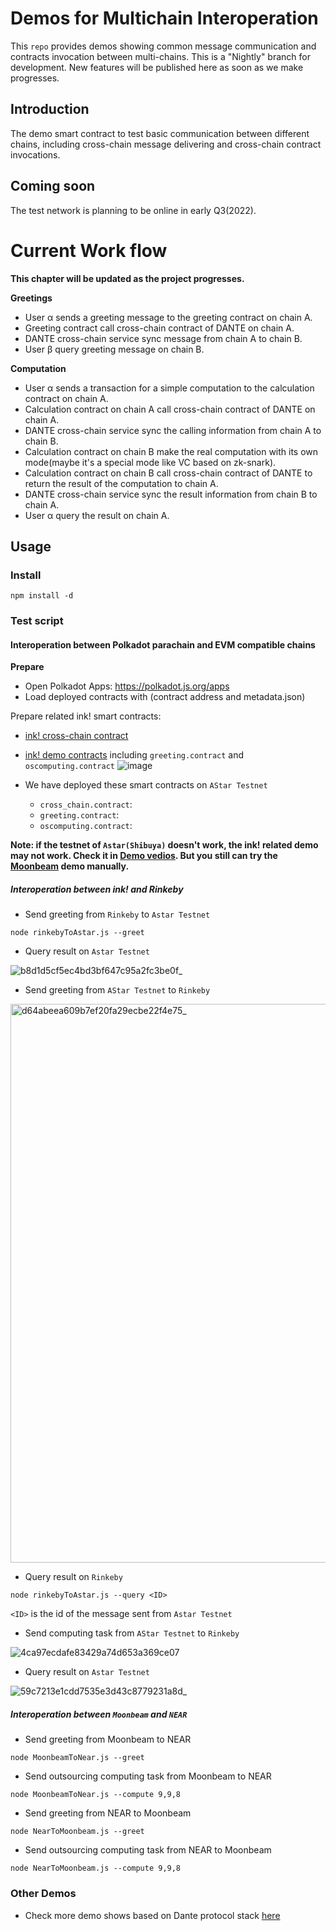 # Demos for Multichain Interoperation

This `repo` provides demos showing common message communication and contracts invocation between multi-chains. 
This is a "Nightly" branch for development. New features will be published here as soon as we make progresses.

## Introduction
The demo smart contract to test basic communication between different chains, including cross-chain message delivering and cross-chain contract invocations. 

## Coming soon
The test network is planning to be online in early Q3(2022).

# Current Work flow

**This chapter will be updated as the project progresses.**

**Greetings**
* User α sends a greeting message to the greeting contract on chain A.
* Greeting contract call cross-chain contract of DANTE on chain A.
* DANTE cross-chain service sync message from chain A to chain B.
* User β query greeting message on chain B.


**Computation**
* User α sends a transaction for a simple computation to the calculation contract on chain A.
* Calculation contract on chain A call cross-chain contract of DANTE on chain A.
* DANTE cross-chain service sync the calling information from chain A to chain B.
* Calculation contract on chain B make the real computation with its own mode(maybe it's a special mode like VC based on zk-snark).
* Calculation contract on chain B call cross-chain contract of DANTE to return the result of the computation to chain A.
* DANTE cross-chain service sync the result information from chain B to chain A.
* User α query the result on chain A.

## Usage

### Install
```
npm install -d
```

### Test script

#### Interoperation between Polkadot parachain and EVM compatible chains

**Prepare**
- Open Polkadot Apps: https://polkadot.js.org/apps
- Load deployed contracts with (contract address and metadata.json)

Prepare related ink! smart contracts:
- [ink! cross-chain contract]()
- [ink! demo contracts]() including `greeting.contract` and `oscomputing.contract`
![image](https://user-images.githubusercontent.com/83757490/174795732-3c83f06d-938c-4510-915c-1d0642af4009.png)

- We have deployed these smart contracts on `AStar Testnet`
    - `cross_chain.contract`: 
    - `greeting.contract`: 
    - `oscomputing.contract`: 

**Note: if the testnet of `Astar(Shibuya)` doesn't work, the ink! related demo may not work. Check it in [Demo vedios](). But you still can try the [Moonbeam](#interoperation-between-moonbeam-and-near) demo manually.**

##### **Interoperation between ink! and Rinkeby**

- Send greeting from `Rinkeby` to `Astar Testnet`
```
node rinkebyToAstar.js --greet
```

- Query result on `Astar Testnet`

![b8d1d5cf5ec4bd3bf647c95a2fc3be0f_](https://user-images.githubusercontent.com/83757490/174796925-a974c507-5637-472d-af15-4f3c445e7169.jpg)

- Send greeting from `AStar Testnet` to `Rinkeby`

<img width="894" alt="d64abeea609b7ef20fa29ecbe22f4e75_" src="https://user-images.githubusercontent.com/83757490/174797223-ccde17ab-cd0d-437f-b47b-8ca371b4b0b3.png">

- Query result on `Rinkeby`
```
node rinkebyToAstar.js --query <ID>
```

`<ID>` is the id of the message sent from `Astar Testnet`

- Send computing task from `AStar Testnet` to `Rinkeby`

![4ca97ecdafe83429a74d653a369ce07](https://user-images.githubusercontent.com/83757490/174798862-b8a90758-5013-492f-aa36-588887d3ee4e.jpg)

- Query result on `Astar Testnet`

![59c7213e1cdd7535e3d43c8779231a8d_](https://user-images.githubusercontent.com/83757490/174797727-982feea8-89cd-4020-9d47-496a55b31706.jpg)

##### **Interoperation between `Moonbeam` and `NEAR`**

- Send greeting from Moonbeam to NEAR
```
node MoonbeamToNear.js --greet
```

- Send outsourcing computing task from Moonbeam to NEAR
```
node MoonbeamToNear.js --compute 9,9,8
```

- Send greeting from NEAR to Moonbeam
```
node NearToMoonbeam.js --greet
```

- Send outsourcing computing task from NEAR to Moonbeam 
```
node NearToMoonbeam.js --compute 9,9,8
```

### Other Demos
* Check more demo shows based on Dante protocol stack [here](https://github.com/dantenetwork/Demo-Show)
